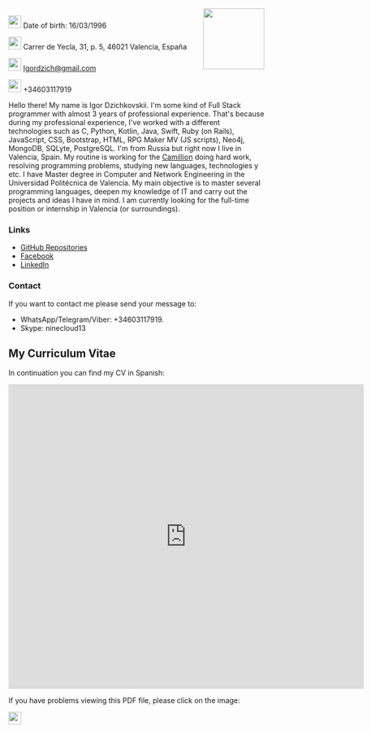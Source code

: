 <img src="https://i.ibb.co/v1bMZ0N/igor-1.png" width="120" height="auto" align="right">

<img src="https://www.svgrepo.com/show/7045/birthday-cake.svg" width="25" height="25"> Date of birth: 16/03/1996

<img src="https://www.svgrepo.com/show/90329/direction.svg" width="25" height="25"> Carrer de Yecla, 31, p. 5, 46021 Valencia, España

<img src="https://www.svgrepo.com/show/17588/mail.svg" width="25" height="25"> [Igordzich@gmail.com](mailto:igordzich@gmail.com) 

<img src="https://www.svgrepo.com/show/309853/phone.svg" width="25" height="25"> +34603117919


Hello there! My name is Igor Dzichkovskii. I'm some kind of Full Stack programmer with almost 3 years of professional experience. That's because during my professional experience, I've worked with a different technologies such as C, Python, Kotlin, Java, Swift, Ruby (on Rails), JavaScript, CSS, Bootstrap, HTML, RPG Maker MV (JS scripts), Neo4j, MongoDB, SQLyte, PostgreSQL. I'm from Russia but right now I live in Valencia, Spain. My routine is working for the [Camillion](https://camillion.app) doing hard work, resolving programming problems, studying new languages, technologies y etc. I have Master degree in Computer and Network Engineering in the Universidad Politécnica de Valencia. My main objective is to master several programming languages, deepen my knowledge of IT and carry out the projects and ideas I have in mind. I am currently looking for the full-time position or internship in Valencia (or surroundings).


### Links

- [GitHub Repositories](https://github.com/CloudNine13?tab=repositories "Here is my repositories page")
- [Facebook](https://www.facebook.com/profile.php?id=100005125450880 "Here is my FB page")
- [LinkedIn](https://www.linkedin.com/in/igordzichkovskii/ "Here is my LinkedIn page")

### Contact

If you want to contact me please send your message to:
- WhatsApp/Telegram/Viber: +34603117919. 
- Skype: ninecloud13


## My Curriculum Vitae

In continuation you can find my CV in Spanish:

<embed src="https://cloudnine13.github.io/IgorCV.pdf" width="700px" height="600px" />

If you have problems viewing this PDF file, please click on the image:

<a href="https://cloudnine13.github.io/IgorCV.pdf"><img src="https://www.svgrepo.com/show/3323/file.svg" width="25" height="25"></a>
